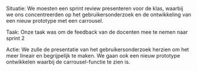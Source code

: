 Situatie: We moesten een  sprint review presenteren voor de klas, waarbij we ons concentreerden op het gebruikersonderzoek en de ontwikkeling van een nieuw prototype met een carrousel.

Taak: Onze taak was om de feedback van de docenten mee te nemen naar sprint 2

Actie: We zulle de presentatie van het gebruikersonderzoek herzien om het meer lineair en begrijpelijk te maken. We gaan ook een nieuw prototype ontwikkelen waarbij de carrousel-functie te zien is.

